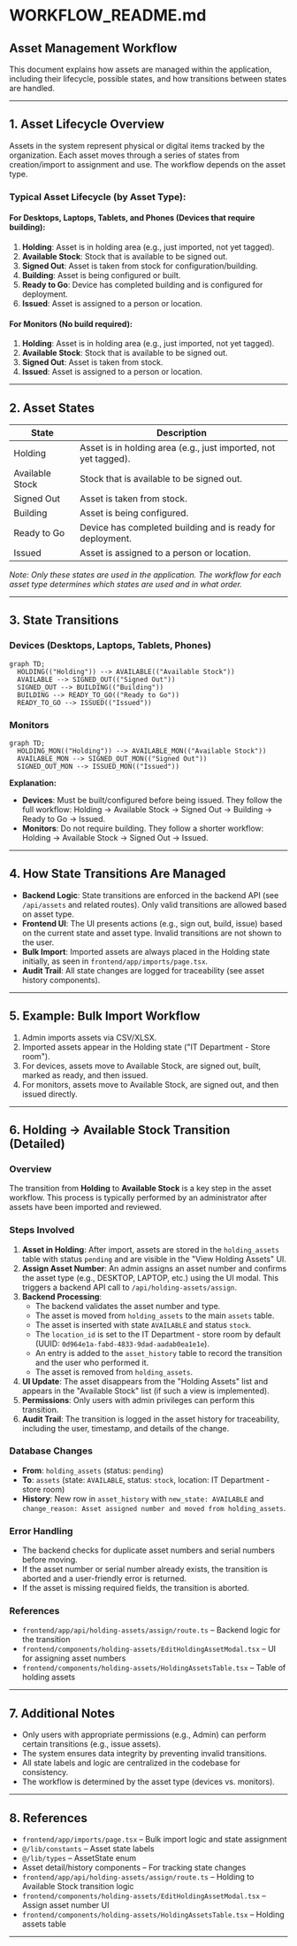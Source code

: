 # WORKFLOW_README.md

## Asset Management Workflow

This document explains how assets are managed within the application, including their lifecycle, possible states, and how transitions between states are handled.

---

## 1. Asset Lifecycle Overview

Assets in the system represent physical or digital items tracked by the organization. Each asset moves through a series of states from creation/import to assignment and use. The workflow depends on the asset type.

### Typical Asset Lifecycle (by Asset Type):

#### For Desktops, Laptops, Tablets, and Phones (Devices that require building):

1. **Holding**: Asset is in holding area (e.g., just imported, not yet tagged).
2. **Available Stock**: Stock that is available to be signed out.
3. **Signed Out**: Asset is taken from stock for configuration/building.
4. **Building**: Asset is being configured or built.
5. **Ready to Go**: Device has completed building and is configured for deployment.
6. **Issued**: Asset is assigned to a person or location.

#### For Monitors (No build required):

1. **Holding**: Asset is in holding area (e.g., just imported, not yet tagged).
2. **Available Stock**: Stock that is available to be signed out.
3. **Signed Out**: Asset is taken from stock.
4. **Issued**: Asset is assigned to a person or location.

---

## 2. Asset States

| State           | Description                                                     |
| --------------- | --------------------------------------------------------------- |
| Holding         | Asset is in holding area (e.g., just imported, not yet tagged). |
| Available Stock | Stock that is available to be signed out.                       |
| Signed Out      | Asset is taken from stock.                                      |
| Building        | Asset is being configured.                                      |
| Ready to Go     | Device has completed building and is ready for deployment.      |
| Issued          | Asset is assigned to a person or location.                      |

_Note: Only these states are used in the application. The workflow for each asset type determines which states are used and in what order._

---

## 3. State Transitions

### Devices (Desktops, Laptops, Tablets, Phones)

```mermaid
graph TD;
  HOLDING(("Holding")) --> AVAILABLE(("Available Stock"))
  AVAILABLE --> SIGNED_OUT(("Signed Out"))
  SIGNED_OUT --> BUILDING(("Building"))
  BUILDING --> READY_TO_GO(("Ready to Go"))
  READY_TO_GO --> ISSUED(("Issued"))
```

### Monitors

```mermaid
graph TD;
  HOLDING_MON(("Holding")) --> AVAILABLE_MON(("Available Stock"))
  AVAILABLE_MON --> SIGNED_OUT_MON(("Signed Out"))
  SIGNED_OUT_MON --> ISSUED_MON(("Issued"))
```

**Explanation:**

- **Devices**: Must be built/configured before being issued. They follow the full workflow: Holding → Available Stock → Signed Out → Building → Ready to Go → Issued.
- **Monitors**: Do not require building. They follow a shorter workflow: Holding → Available Stock → Signed Out → Issued.

---

## 4. How State Transitions Are Managed

- **Backend Logic**: State transitions are enforced in the backend API (see `/api/assets` and related routes). Only valid transitions are allowed based on asset type.
- **Frontend UI**: The UI presents actions (e.g., sign out, build, issue) based on the current state and asset type. Invalid transitions are not shown to the user.
- **Bulk Import**: Imported assets are always placed in the Holding state initially, as seen in `frontend/app/imports/page.tsx`.
- **Audit Trail**: All state changes are logged for traceability (see asset history components).

---

## 5. Example: Bulk Import Workflow

1. Admin imports assets via CSV/XLSX.
2. Imported assets appear in the Holding state ("IT Department - Store room").
3. For devices, assets move to Available Stock, are signed out, built, marked as ready, and then issued.
4. For monitors, assets move to Available Stock, are signed out, and then issued directly.

---

## 6. Holding → Available Stock Transition (Detailed)

### Overview

The transition from **Holding** to **Available Stock** is a key step in the asset workflow. This process is typically performed by an administrator after assets have been imported and reviewed.

### Steps Involved

1. **Asset in Holding**: After import, assets are stored in the `holding_assets` table with status `pending` and are visible in the "View Holding Assets" UI.
2. **Assign Asset Number**: An admin assigns an asset number and confirms the asset type (e.g., DESKTOP, LAPTOP, etc.) using the UI modal. This triggers a backend API call to `/api/holding-assets/assign`.
3. **Backend Processing**:
   - The backend validates the asset number and type.
   - The asset is moved from `holding_assets` to the main `assets` table.
   - The asset is inserted with state `AVAILABLE` and status `stock`.
   - The `location_id` is set to the IT Department - store room by default (UUID: `0d964e1a-fabd-4833-9dad-aadab0ea1e1e`).
   - An entry is added to the `asset_history` table to record the transition and the user who performed it.
   - The asset is removed from `holding_assets`.
4. **UI Update**: The asset disappears from the "Holding Assets" list and appears in the "Available Stock" list (if such a view is implemented).
5. **Permissions**: Only users with admin privileges can perform this transition.
6. **Audit Trail**: The transition is logged in the asset history for traceability, including the user, timestamp, and details of the change.

### Database Changes

- **From**: `holding_assets` (status: `pending`)
- **To**: `assets` (state: `AVAILABLE`, status: `stock`, location: IT Department - store room)
- **History**: New row in `asset_history` with `new_state: AVAILABLE` and `change_reason: Asset assigned number and moved from holding_assets`.

### Error Handling

- The backend checks for duplicate asset numbers and serial numbers before moving.
- If the asset number or serial number already exists, the transition is aborted and a user-friendly error is returned.
- If the asset is missing required fields, the transition is aborted.

### References

- `frontend/app/api/holding-assets/assign/route.ts` – Backend logic for the transition
- `frontend/components/holding-assets/EditHoldingAssetModal.tsx` – UI for assigning asset numbers
- `frontend/components/holding-assets/HoldingAssetsTable.tsx` – Table of holding assets

---

## 7. Additional Notes

- Only users with appropriate permissions (e.g., Admin) can perform certain transitions (e.g., issue assets).
- The system ensures data integrity by preventing invalid transitions.
- All state labels and logic are centralized in the codebase for consistency.
- The workflow is determined by the asset type (devices vs. monitors).

---

## 8. References

- `frontend/app/imports/page.tsx` – Bulk import logic and state assignment
- `@/lib/constants` – Asset state labels
- `@/lib/types` – AssetState enum
- Asset detail/history components – For tracking state changes
- `frontend/app/api/holding-assets/assign/route.ts` – Holding to Available Stock transition logic
- `frontend/components/holding-assets/EditHoldingAssetModal.tsx` – Assign asset number UI
- `frontend/components/holding-assets/HoldingAssetsTable.tsx` – Holding assets table

---

<!--
Reasoning:
- This document now accurately reflects the real asset states and workflows for different asset types, including the 'Available Stock' state.
- Mermaid diagrams have been updated to show the correct transitions for devices and monitors.
- Explanatory comments and sections ensure clarity for all team members.
- The Holding → Available Stock process is now fully documented for both backend and frontend.
-->
